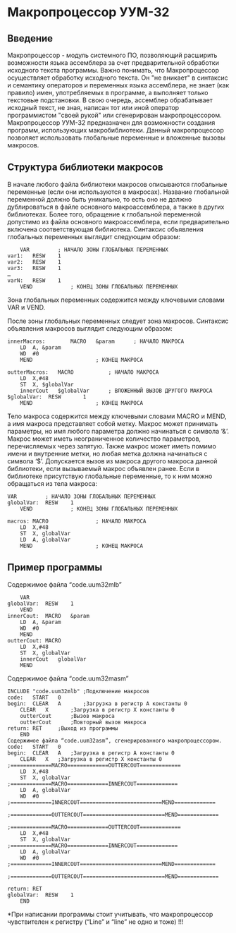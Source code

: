 # Макропроцессор УУМ-32
## Введение 
Макропроцессор - модуль системного ПО, позволяющий расширить возможности языка ассемблера за счет предварительной обработки исходного текста программы.
Важно понимать, что Макропроцессор осуществляет обработку исходного текста. Он "не вникает" в синтаксис и семантику операторов и переменных языка ассемблера, не знает (как правило) имен, употребляемых в программе, а выполняет только текстовые подстановки. В свою очередь, ассемблер обрабатывает исходный текст, не зная, написан тот или иной оператор программистом "своей рукой" или сгенерирован макропроцессором.
Макропроцессор УУМ-32 предназначен для возможности создания программ, использующих макробиблиотеки. Данный макропроцессор позволяет использовать глобальные переменные и вложенные вызовы макросов.
## Структура библиотеки макросов
В начале любого файла библиотеки макросов описываются глобальные переменные (если они используются в макросах). Название глобальной переменной должно быть уникально, то есть оно не должно дублироваться в файле основного макроассемблера, а также в других библиотеках. Более того, обращение к глобальной переменной допустимо из файла основного макроассемблера, если предварительно включена соответствующая библиотека.
Синтаксис объявления глобальных переменных выглядит следующим образом:
```
	VAR			; НАЧАЛО ЗОНЫ ГЛОБАЛЬНЫХ ПЕРЕМЕННЫХ
var1:	RESW	1
var2:	RESW	1
var3:	RESW	1
…
varN:	RESW	1
	VEND			; КОНЕЦ ЗОНЫ ГЛОБАЛЬНЫХ ПЕРЕМЕННЫХ
```
Зона глобальных переменных содержится между ключевыми словами VAR и VEND.


После зоны глобальных переменных следует зона макросов. 
Синтаксис объявления макросов выглядит следующим образом:
```
innerMacros:		MACRO	&param		; НАЧАЛО МАКРОСА
	LD	A, &param
	WD	#0
	MEND					; КОНЕЦ МАКРОСА

outterMacros:	MACRO			; НАЧАЛО МАКРОСА
	LD	X,#48	
	ST	X, $globalVar
	innerCout	$globalVar		; ВЛОЖЕННЫЙ ВЫЗОВ ДРУГОГО МАКРОСА
$globalVar:	 RESW		1
	MEND					; КОНЕЦ МАКРОСА
```
Тело макроса содержится между ключевыми словами MACRO и MEND, а имя макроса представляет собой метку. 
Макрос может принимать параметры, но имя любого параметра должно начинаться с символа ‘&’. Макрос может иметь неограниченное количество параметров, перечисляемых через запятую. 
Также макрос может иметь помимо имени и внутренние метки, но любая метка должна начинаться с символа ‘$’. 
Допускается вызов из макроса другого макроса данной библиотеки, если вызываемый макрос объявлен ранее.
Если в библиотеке присутствую глобальные переменные, то к ним можно обращаться из тела макроса:
```
VAR			; НАЧАЛО ЗОНЫ ГЛОБАЛЬНЫХ ПЕРЕМЕННЫХ
globalVar:	RESW	1
	VEND			; КОНЕЦ ЗОНЫ ГЛОБАЛЬНЫХ ПЕРЕМЕННЫХ

macros:	MACRO				; НАЧАЛО МАКРОСА
	LD	X,#48	
	ST	X, globalVar
	LD	A, globalVar
	MEND					; КОНЕЦ МАКРОСА
```

## Пример программы
Содержимое файла “code.uum32mlb”
```
	VAR
globalVar:	RESW	1
	VEND
innerCout:	MACRO	&param	
	LD	A, &param
	WD	#0
	MEND		
outterCout:	MACRO
	LD	X,#48	
	ST	X, globalVar
	innerCout	globalVar
	MEND
```
Содержимое файла “code.uum32masm”
```
INCLUDE	"code.uum32mlb"	;Подключение макросов
code:	START	0
begin:	CLEAR 	A		;Загрузка в регистр А константы 0
	CLEAR	X		;Загрузка в регистр X константы 0
	outterCout		;Вызов макроса
	outterCout		;Повторный вызов макроса
return:	RET		;Выход из программы
	END
Содержимое файла “code.uum32asm”, сгенерированного макропроцессором.
code:	START	0
begin:	CLEAR 	A	;Загрузка в регистр А константы 0
	CLEAR	X	;Загрузка в регистр X константы 0
;=============MACRO=============OUTTERCOUT=============
	LD	X,#48	
	ST	X, globalVar
;=============MACRO=============INNERCOUT=============
	LD	A, globalVar
	WD	#0
;=============INNERCOUT==========================MEND=============

;=============OUTTERCOUT==========================MEND=============

;=============MACRO=============OUTTERCOUT=============
	LD	X,#48	
	ST	X, globalVar
;=============MACRO=============INNERCOUT=============
	LD	A, globalVar
	WD	#0
;=============INNERCOUT==========================MEND=============

;=============OUTTERCOUT==========================MEND=============

return:	RET
globalVar:	RESW	1
	END
```
*При написании программы стоит учитывать, что макропроцессор чувствителен к регистру (“Line” и “line” не одно и тоже) !!!

